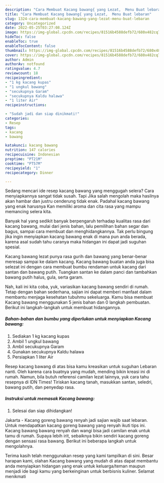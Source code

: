 ```yaml
---
description: "Cara Membuat Kacang bawang{ yang Lezat,  Menu Buat lebaran"
title: "Cara Membuat Kacang bawang{ yang Lezat,  Menu Buat lebaran"
slug: 1324-cara-membuat-kacang-bawang-yang-lezat-menu-buat-lebaran
category: Uncategorized
date: 2022-05-25T03:27:08.124Z
image: https://img-global.cpcdn.com/recipes/81516b4588defb72/680x482cq70/kacang-bawang-foto-resep-utama.jpg
hideToc: false
enableToc: true
enableTocContent: false
thumbnail: https://img-global.cpcdn.com/recipes/81516b4588defb72/680x482cq70/kacang-bawang-foto-resep-utama.jpg
cover: https://img-global.cpcdn.com/recipes/81516b4588defb72/680x482cq70/kacang-bawang-foto-resep-utama.jpg
author: Admin
authorAv: notfound
ratingvalue: 4.7
reviewcount: 18
recipeingredient:
- "1 kg kacang kupas"
- "1 ungkul bawang"
- "secukupnya Garam"
- "secukupnya Kaldu halawa"
- "1 liter Air"
recipeinstructions:

- "Sudah jadi dan siap dinikmati!"
categories:
- Resep
tags:
- kacang
- bawang

katakunci: kacang bawang 
nutrition: 147 calories
recipecuisine: Indonesian
preptime: "PT21M"
cooktime: "PT57M"
recipeyield: "1"
recipecategory: Dinner

---
```



Sedang mencari ide resep kacang bawang yang menggugah selera? Cara menyiapkannya sangat tidak susah. Tapi Jika salah mengolah maka hasilnya akan hambar dan justru cenderung tidak enak. Padahal kacang bawang yang enak harusnya Kan memiliki aroma dan cita rasa yang mampu memancing selera kita.


Banyak hal yang sedikit banyak berpengaruh terhadap kualitas rasa dari kacang bawang, mulai dari jenis bahan, lalu pemilihan bahan segar dan bagus, sampai cara membuat dan menghidangkannya. Tak perlu bingung jika ingin menyiapkan kacang bawang enak di mana pun anda berada, karena asal sudah tahu caranya maka hidangan ini dapat jadi suguhan spesial.

Kacang bawang lezat punya rasa gurih dan bawang yang benar-benar meresap sampai ke dalam kacang. Kacang bawang buatan anda juga bisa selezat ini dengan cara membuat bumbu rendaman untuk kacang dari santan dan bawang putih. Tuangkan santan ke dalam panci dan tambahkan bawang putih halus, gula, serta garam.


Nah, kali ini kita coba, yuk, variasikan kacang bawang sendiri di rumah. Tetap dengan bahan sederhana, sajian ini dapat memberi manfaat dalam membantu menjaga kesehatan tubuhmu sekeluarga. Kamu bisa membuat Kacang bawang menggunakan 5 jenis bahan dan 0 langkah pembuatan. Berikut ini langkah-langkah untuk membuat hidangannya.

<!--inarticleads1-->

##### Bahan-bahan dan bumbu yang diperlukan untuk menyiapkan Kacang bawang:

1. Sediakan 1 kg kacang kupas
1. Ambil 1 ungkul bawang
1. Ambil secukupnya Garam
1. Gunakan secukupnya Kaldu halawa
1. Persiapkan 1 liter Air


Resep kacang bawang di atas bisa kamu kreasikan untuk suguhan Lebaran nanti. Oleh karena cara buatnya yang mudah, mending bikin kreasi ini di rumah. Namun, bila butuh referensi camilan lezat lainnya, yuk cara tahu resepnya di IDN Times! Tiriskan kacang tanah, masukkan santan, seledri, bawang putih, dan penyedap rasa. 

<!--inarticleads2-->

##### Instruksi untuk memasak Kacang bawang:


1. Selesai dan siap dihidangkan!

Jakarta - Kacang goreng bawang renyah jadi sajian wajib saat lebaran. Untuk mendapatkan kacang goreng bawang yang renyah ikuti tips ini. Kacang bawang bawang renyah dan wangi bisa jadi camilan enak untuk tamu di rumah. Supaya lebih irit, sebaiknya bikin sendiri kacang goreng dengan sensasi rasa bawang. Berikut ini beberapa langkah untuk mengolahnya. 

Terima kasih telah menggunakan resep yang kami tampilkan di sini. Besar harapan kami, olahan Kacang bawang yang mudah di atas dapat membantu anda menyiapkan hidangan yang enak untuk keluarga/teman maupun menjadi ide bagi kamu yang berkeinginan untuk berbisnis kuliner. Selamat menikmati
